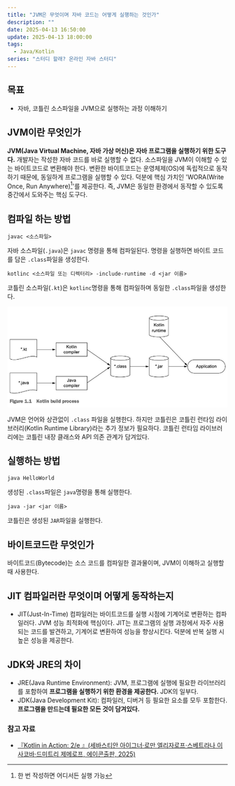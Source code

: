 ```yaml
---
title: "JVM은 무엇이며 자바 코드는 어떻게 실행하는 것인가"
description: ""
date: 2025-04-13 16:50:00
update: 2025-04-13 18:00:00
tags:
  - Java/Kotlin
series: "스터디 할래? 온라인 자바 스터디"
---
```


## 목표

- 자바, 코틀린 소스파일을 JVM으로 실행하는 과정 이해하기

## JVM이란 무엇인가

**JVM(Java Virtual Machine, 자바 가상 머신)은 자바 프로그램을 실행하기 위한 도구다.** 개발자는 작성한 자바 코드를 바로 실행할 수 없다. 소스파일을 JVM이 이해할 수 있는 바이트코드로 변환해야 한다. 변환한 바이트코드는 운영체제(OS)에 독립적으로 동작하기 때문에, 동일하게 프로그램을 실행할 수 있다. 덕분에 핵심 가치인 'WORA(Write Once, Run Anywhere)[^1]'를 제공한다. 즉, JVM은 동일한 환경에서 동작할 수 있도록 중간에서 도와주는 핵심 도구다.

## 컴파일 하는 방법

```shell 
javac <소스파일>
``` 

자바 소스파일(`.java`)은 `javac` 명령을 통해 컴파일된다. 명령을 실행하면 바이트 코드를 담은 `.class`파일을 생성한다.

```shell
kotlinc <소스파일 또는 디렉터리> -include-runtime -d <jar 이름>
``` 

코틀린 소스파일(`.kt`)은 `kotlinc`명령을 통해 컴파일하며 동일한 `.class`파일을 생성한다.

![코틀린 빌드 과정](kotlin-build-process.jpg)

JVM은 언어와 상관없이 `.class` 파일을 실행한다. 하지만 코틀린은 코틀린 런타임 라이브러리(Kotlin Runtime Library)라는 추가 정보가 필요하다. 코틀린 런타임 라이브러리에는 코틀린 내장 클래스와 API 의존 관계가 담겨있다.

## 실행하는 방법

```shell
java HelloWorld
```

생성된 `.class`파일은 `java`명령을 통해 실행한다.

```shell
java -jar <jar 이름>
```

코틀린은 생성된 `JAR`파일을 실행한다. 

## 바이트코드란 무엇인가

바이트코드(Bytecode)는 소스 코드를 컴파일한 결과물이며, JVM이 이해하고 실행할 때 사용한다.

## JIT 컴파일러란 무엇이며 어떻게 동작하는지

- JIT(Just-In-Time) 컴파일러는 바이트코드를 실행 시점에 기계어로 변환하는 컴파일러다. JVM 성능 최적화에 핵심이다. JIT는 프로그램의 실행 과정에서 자주 사용되는 코드를 발견하고, 기계어로 변환하여 성능을 향상시킨다. 덕분에 반복 실행 시 높은 성능을 제공한다.

## JDK와 JRE의 차이

- JRE(Java Runtime Environment): JVM, 프로그램에 실행에 필요한 라이브러리를 포함하여 **프로그램을 실행하기 위한 환경을 제공한다.** JDK의 일부다.
- JDK(Java Development Kit): 컴파일러, 디버거 등 필요한 요소를 모두 포함한다. **프로그램을 만드는데 필요한 모든 것이 담겨있다.**

### 참고 자료

- [『Kotlin in Action: 2/e 』(세바스티안 아이그너·로만 엘리자로프·스베트라나 이사코바·드미트리 제메로프, 에이콘출판, 2025)](https://product.kyobobook.co.kr/detail/S000215768644)

[^1]: 한 번 작성하면 어디서든 실행 가능